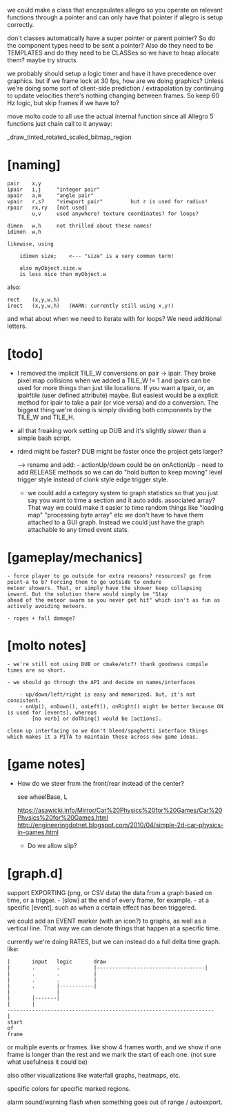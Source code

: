 we could make a class that encapsulates allegro so you operate on relevant functions through a pointer and can only have that pointer if allegro is setup correctly.


don't classes automatically have a super pointer or parent pointer? So do the component types need to be sent a pointer? Also do they need to be TEMPLATES and do they need to be CLASSes so we have to heap allocate them? maybe try structs

we probably should setup a logic timer and have it have precedence over graphics. but if we frame lock at 30 fps, how are 
	we doing graphics? Unless we're doing some sort of client-side prediction / extrapolation by continuing to update velocities
	there's nothing changing between frames. So keep 60 Hz logic, but skip frames if we have to?


move molto code to all use the actual internal function since all Allegro 5 functions just chain call to it anyway:

_draw_tinted_rotated_scaled_bitmap_region

[naming]
==========================================================================================================================

	pair	x,y
	ipair	i,j		"integer pair"
	apair	a,m		"angle pair"
	vpair	r,s?	"viewport pair"			but r is used for radius! 
	rpair	rx,ry	[not used]
			u,v		used anywhere? texture coordinates? for loops?

	dimen	w,h		not thrilled about these names!
	idimen	w,h

	likewise, using 

		idimen size;	<--- "size" is a very common term!
		
		also myObject.size.w
		is less nice than myObject.w

also:

	rect	(x,y,w,h)
	irect	(x,y,w,h)	(WARN: currently still using x,y!)


and what about when we need to iterate with for loops? We need additional letters.

[todo]
==========================================================================================================================
 - I removed the implicit TILE_W conversions on pair -> ipair. They broke pixel map collisions when we added a TILE_W != 1 
	and ipairs can be used for more things than just tile locations. If you want a tpair, or, an ipair!tile (user defined attribute)
	maybe. But easiest would be a explicit method for ipair to take a pair (or vice versa) and do a conversion. The biggest
	thing we're doing is simply dividing both components by the TILE_W and TILE_H.


 - all that freaking work setting up DUB and it's slightly _slower_ than a simple bash script.
 - rdmd might be faster? DUB might be faster once the project gets larger?

	--> rename and add:
		- actionUp/down could be on onActionUp
		- need to add RELEASE methods so we can do "hold button to keep moving" level trigger style instead of clonk style 
		edge trigger style.

	- we could add a category system to graph statistics so that you just say you want to time a section and it auto adds. 
	associated array? That way we could make it easier to time random things like "loading map" "processing byte array" etc
	we don't have to have them attached to a GUI graph. Instead we could just have the graph attachable to any timed event stats.

[gameplay/mechanics]
==========================================================================================================================
	- force player to go outside for extra reasons? resources? go from point-a to b? Forcing them to go uotside to endure
	meteor showers. That, or simply have the shower keep collapsing inward. But the solution there would simply be "Stay 
	ahead of the meteor swarm so you never get hit" which isn't as fun as actively avoiding meteors.
	
	- ropes + fall damage?


[molto notes]
==========================================================================================================================

	- we're still not using DUB or cmake/etc?! thank goodness compile times are so short.

	- we should go through the API and decide on names/interfaces
	
		- up/down/left/right is easy and memorized. but, it's not consistent.
		- onUp(), onDown(), onLeft(), onRight() might be better because ON is used for [events], whereas
			[no verb] or doThing() would be [actions].
			
	clean up interfacing so we don't bleed/spaghetti interface things which makes it a PITA to maintain these across new game ideas.

[game notes]
==========================================================================================================================

 - How do we steer from the front/rear instead of the center?
	
	see wheelBase, L
	
	https://asawicki.info/Mirror/Car%20Physics%20for%20Games/Car%20Physics%20for%20Games.html
	http://engineeringdotnet.blogspot.com/2010/04/simple-2d-car-physics-in-games.html
	
	
	- Do we allow slip?
	
[graph.d]
==========================================================================================================================

support EXPORTING (png, or CSV data) the data from a graph based on time, or a trigger.
	- (slow) at the end of every frame, for example.
	- at a specific [event], such as when a certain effect has been triggered.

we could add an EVENT marker (with an icon?) to graphs, as well as a vertical line. 
That way we can denote things that happen at a specific time.

currently we're doing RATES, but we can instead do a full delta time graph. like:

	|		input	logic		draw
	|		.		.			|-----------------------------------|
	|		.		.			|
	|		.		.			|
	|		.		|-----------|
	|				|
	|		|-------|
	|		|
	-------------------------------------------------------------------
	|
	start
	of
	frame

or multiple events or frames. like show 4 frames worth, and we show if one frame is longer than the rest and we mark the start of each one.
	(not sure what usefulness it could be)
	
also other visualizations like waterfall graphs, heatmaps, etc.

specific colors for specific marked regions.

alarm sound/warning flash when something goes out of range / autoexport.
